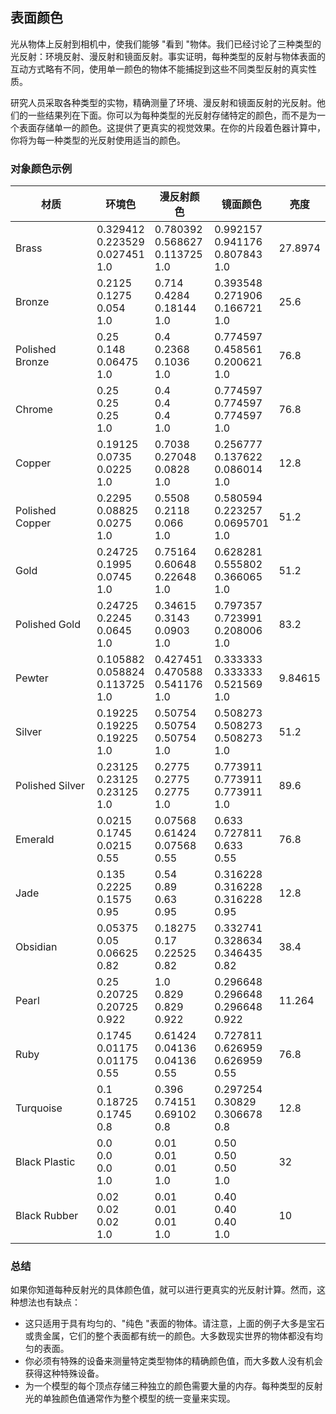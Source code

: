 ## 表面颜色

光从物体上反射到相机中，使我们能够 "看到 "物体。我们已经讨论了三种类型的光反射：环境反射、漫反射和镜面反射。事实证明，每种类型的反射与物体表面的互动方式略有不同，使用单一颜色的物体不能捕捉到这些不同类型反射的真实性质。

研究人员采取各种类型的实物，精确测量了环境、漫反射和镜面反射的光反射。他们的一些结果列在下面。你可以为每种类型的光反射存储特定的颜色，而不是为一个表面存储单一的颜色。这提供了更真实的视觉效果。在你的片段着色器计算中，你将为每一种类型的光反射使用适当的颜色。

### 对象颜色示例

| 材质 | 环境色 | 漫反射颜色 | 镜面颜色 | 亮度 |
| -- | -- | -- | -- |  -- |
| Brass |	0.329412 <br /> 0.223529 <br/> 0.027451 <br />1.0 | 0.780392<br/> 0.568627<br/> 0.113725<br/> 1.0 | 0.992157<br/> 0.941176<br/> 0.807843<br/> 1.0 | 27.8974
| Bronze |	0.2125 <br /> 0.1275 <br/> 0.054 <br />1.0 | 0.714<br/> 0.4284<br/> 0.18144<br/> 1.0 | 0.393548<br/> 0.271906<br/> 0.166721<br/> 1.0 | 25.6
| Polished Bronze |	0.25 <br /> 0.148 <br/> 0.06475 <br />1.0 | 0.4<br/> 0.2368<br/> 0.1036<br/> 1.0 | 0.774597<br/> 0.458561<br/> 0.200621<br/> 1.0 | 76.8
| Chrome |	0.25 <br /> 0.25 <br/> 0.25 <br />1.0 | 0.4<br/> 0.4<br/>0.4<br/> 1.0 | 0.774597<br/> 0.774597<br/> 0.774597<br/> 1.0 | 76.8
| Copper |	0.19125 <br /> 0.0735 <br/> 0.0225 <br />1.0 | 0.7038<br/> 0.27048<br/> 0.0828<br/> 1.0 | 0.256777<br/> 0.137622<br/> 0.086014<br/> 1.0 | 12.8
| Polished Copper |	0.2295 <br /> 0.08825 <br/> 0.0275 <br />1.0 | 0.5508<br/> 0.2118<br/> 0.066<br/> 1.0 | 0.580594<br/> 0.223257<br/> 0.0695701<br/> 1.0 | 51.2
| Gold |	0.24725 <br /> 0.1995 <br/> 0.0745 <br />1.0 | 0.75164<br/> 0.60648<br/> 0.22648<br/> 1.0 | 0.628281<br/> 0.555802<br/> 0.366065<br/> 1.0 | 51.2
| Polished Gold |	0.24725 <br /> 0.2245 <br/> 0.0645 <br />1.0 | 0.34615<br/> 0.3143<br/> 0.0903<br/> 1.0 | 0.797357<br/> 0.723991<br/> 0.208006<br/> 1.0 | 83.2
| Pewter | 0.105882 <br /> 0.058824 <br/> 0.113725 <br />1.0 | 0.427451<br/> 0.470588<br/> 0.541176<br/> 1.0 | 0.333333<br/> 0.333333<br/> 0.521569<br/> 1.0 | 9.84615
| Silver | 0.19225 <br /> 0.19225 <br/> 0.19225 <br />1.0 | 0.50754<br/> 0.50754<br/> 0.50754<br/> 1.0 | 0.508273<br/> 0.508273<br/> 0.508273<br/> 1.0 | 51.2
| Polished Silver | 0.23125 <br /> 0.23125 <br/> 0.23125 <br />1.0 | 0.2775<br/> 0.2775<br/> 0.2775<br/> 1.0 | 0.773911<br/> 0.773911<br/> 0.773911<br/> 1.0 | 89.6
| Emerald | 0.0215 <br /> 0.1745 <br/> 0.0215 <br />0.55 | 0.07568<br/> 0.61424<br/> 0.07568<br/> 0.55 | 0.633<br/> 0.727811<br/> 0.633<br/> 0.55 | 76.8
| Jade | 0.135 <br /> 0.2225 <br/> 0.1575 <br />0.95 | 0.54<br/> 0.89<br/> 0.63<br/> 0.95 | 0.316228<br/> 0.316228<br/> 0.316228  <br/> 0.95 | 12.8
| Obsidian | 0.05375 <br /> 0.05 <br/> 0.06625 <br />0.82 | 0.18275<br/> 0.17<br/> 0.22525<br/> 0.82 | 0.332741<br/> 0.328634<br/> 0.346435  <br/> 0.82 | 38.4
| Pearl | 0.25 <br /> 0.20725 <br/> 0.20725 <br />0.922 | 1.0<br/> 0.829<br/> 0.829<br/> 0.922 | 0.296648<br/> 0.296648<br/> 0.296648 <br/> 0.922 | 11.264
| Ruby | 0.1745 <br /> 0.01175 <br/> 0.01175 <br />0.55 | 0.61424<br/> 0.04136<br/> 0.04136<br/> 0.55 | 0.727811<br/> 0.626959<br/> 0.626959 <br/> 0.55 | 76.8
| Turquoise | 0.1 <br /> 0.18725 <br/> 0.1745 <br />0.8 | 0.396<br/> 0.74151<br/> 0.69102<br/> 0.8 | 0.297254<br/> 0.30829<br/> 0.306678 <br/> 0.8 | 12.8
| Black Plastic | 0.0 <br /> 0.0 <br/> 0.0 <br />1.0 | 0.01<br/> 0.01<br/> 0.01<br/> 1.0 | 0.50<br/> 0.50<br/> 0.50 <br/>1.0 | 32
| Black Rubber | 0.02 <br /> 0.02 <br/> 0.02 <br />1.0 | 0.01<br/> 0.01<br/> 0.01<br/> 1.0 | 0.40<br/> 0.40<br/> 0.40 <br/>1.0 | 10

### 总结

如果你知道每种反射光的具体颜色值，就可以进行更真实的光反射计算。然而，这种想法也有缺点：

- 这只适用于具有均匀的、"纯色 "表面的物体。请注意，上面的例子大多是宝石或贵金属，它们的整个表面都有统一的颜色。大多数现实世界的物体都没有均匀的表面。
- 你必须有特殊的设备来测量特定类型物体的精确颜色值，而大多数人没有机会获得这种特殊设备。
- 为一个模型的每个顶点存储三种独立的颜色需要大量的内存。每种类型的反射光的单独颜色值通常作为整个模型的统一变量来实现。